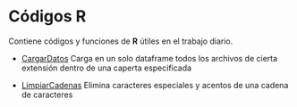 # Códigos R

Contiene códigos y funciones de **R** útiles en el trabajo diario.

- [CargarDatos](https://github.com/DaniloAndress/InteligenciaDeNegocios/edit/master/CodigosR/AppendFolder.R) Carga en un solo dataframe todos los archivos de cierta extensión dentro de una caperta especificada

- [LimpiarCadenas](https://github.com/DaniloAndress/InteligenciaDeNegocios/edit/master/CodigosR/AppendFolder.R) Elimina caracteres especiales y acentos de una cadena de caracteres
